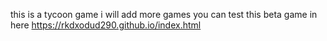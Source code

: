 this is a tycoon game i will add more games you can test this beta game in here https://rkdxodud290.github.io/index.html
